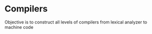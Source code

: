 # Compilers
Objective is to construct all levels of compilers from lexical analyzer to machine code

